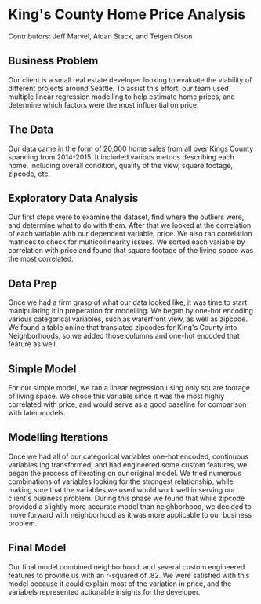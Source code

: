 # King's County Home Price Analysis 

Contributors: Jeff Marvel, Aidan Stack, and Teigen Olson
 
## Business Problem 

 Our client is a small real estate developer looking to evaluate the viability of different projects around Seattle. To assist this effort, our team used multiple linear regression modelling to help estimate home prices, and determine which factors were the most influential on price. 
 
 ## The Data 
 
 Our data came in the form of 20,000 home sales from all over Kings County spanning from 2014-2015. It included various metrics describing each home, including overall condition, quality of the view, square footage, zipcode, etc. 
 
 ## Exploratory Data Analysis 
 
  Our first steps were to examine the dataset, find where the outliers were, and determine what to do with them. After that we looked at the correlation of each variable with our dependent variable, price. We also ran correlation matrices to check for multicollinearity issues. We sorted each variable by correlation with price and found that square footage of the living space was the most correlated. 
  
## Data Prep

 Once we had a firm grasp of what our data looked like, it was time to start manipulating it in preperation for modelling. We began by one-hot encoding various categorical variables, such as waterfront view, as well as zipcode. We found a table online that translated zipcodes for King's County into Neighborhoods, so we added those columns and one-hot encoded that feature as well. 
 
## Simple Model 
 
 For our simple model, we ran a linear regression using only square footage of living space. We chose this variable since it was the most highly correlated with price, and would serve as a good baseline for comparison with later models. 

## Modelling Iterations 

 Once we had all of our categorical variables one-hot encoded, continuous variables log transformed, and had engineered some custom features, we began the process of iterating on our original model. We tried numerous combinations of variables looking for the strongest relationship, while making sure that the variables we used would work well in serving our client's business problem. During this phase we found that while zipcode provided a slightly more accurate model than neighborhood, we decided to move forward with neighborhood as it was more applicable to our business problem. 
 
## Final Model 

 Our final model combined neighborhood, and several custom engineered features to provide us with an r-squared of .82. We were satisfied with this model because it could explain most of the variation in price, and the variabels represented actionable insights for the developer. 
